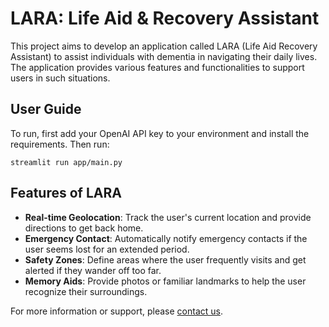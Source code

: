 # LARA: Life Aid & Recovery Assistant

This project aims to develop an application called LARA (Life Aid Recovery Assistant) to assist individuals with dementia in navigating their daily lives. The application provides various features and functionalities to support users in such situations.

## User Guide

To run, first add your OpenAI API key to your environment and install the requirements. Then run:
```
streamlit run app/main.py
```

## Features of LARA
- **Real-time Geolocation**: Track the user's current location and provide directions to get back home.
- **Emergency Contact**: Automatically notify emergency contacts if the user seems lost for an extended period.
- **Safety Zones**: Define areas where the user frequently visits and get alerted if they wander off too far.
- **Memory Aids**: Provide photos or familiar landmarks to help the user recognize their surroundings.

For more information or support, please [contact us](#).
